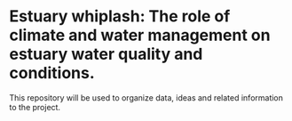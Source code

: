 # Estuary whiplash: The role of climate and water management on estuary water quality and conditions.

This repository will be used to organize data, ideas and related information to the project.
